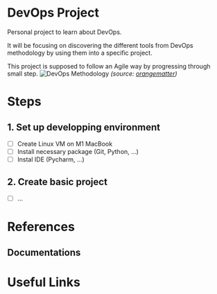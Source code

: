 # DevOps Project
Personal project to learn about DevOps.

It will be focusing on discovering the different tools from DevOps methodology by using them into a specific project.

This project is supposed to follow an Agile way by progressing through small step.
![DevOps Methodology](https://github.com/tpemeja/devOps/assets/74564644/6f70a4fd-7ecd-4aac-ab42-45632a1728cf)
 _(source: [orangematter](https://orangematter.solarwinds.com/2022/03/21/what-is-devops/))_

# Steps
## 1. Set up developping environment

- [ ] Create Linux VM on M1 MacBook
- [ ] Install necessary package (Git, Python, ...)
- [ ] Instal IDE (Pycharm, ...)

## 2. Create basic project

- [ ] ...




# References
## Documentations

# Useful Links

